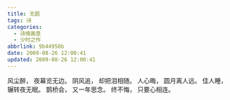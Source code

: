```yaml
---
title: 无题
tags: 诗
categories:
  - 诗情画意
  - 少时之作
abbrlink: 9b44950b
date: 2009-08-26 12:00:41
updated: 2009-08-26 12:00:41
---
```


风尘醉，
夜幕览无边。
阴风追，
却把泪相随。
人心晦，
圆月离人远。
佳人睡，
辗转夜无眠。
鹊桥会，
又一年思念。
终不悔，
只要心相连。